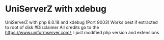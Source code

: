 # UniServerZ with xdebug
UniServerZ with php 8.0.18 and xdebug (Port 9003)
Works best if extracted to root of disk
#Disclaimer
All credits go to the https://www.uniformserver.com/, I just modified php version and extensions
